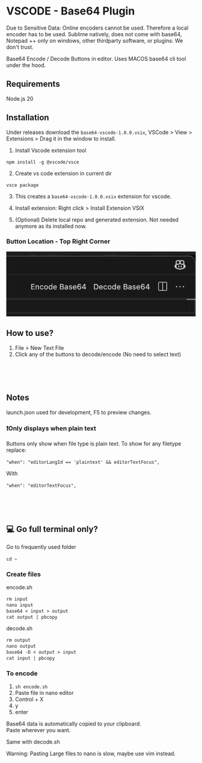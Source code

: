 # VSCODE - Base64 Plugin

Due to Sensitive Data: Online encoders cannot be used. Therefore a local encoder has to be used.
Sublime natively, does not come with base64, Notepad ++ only on windows, other thirdparty software, or plugins: We don't trust.

Base64 Encode / Decode Buttons in editor.
Uses MACOS base64 cli tool under the hood.


## Requirements
Node.js 20

## Installation
Under releases download the `base64-vscode-1.0.0.vsix`, VSCode > View > Extensions > Drag it in the window to install. 
1. Install Vscode extension tool
```
npm install -g @vscode/vsce
```
2. Create vs code extension in current dir
```
vsce package
```

3. This creates a `base64-vscode-1.0.0.vsix` extension for vscode.

4. Install extension: Right click > Install Extension VSIX

5. (Optional) Delete local repo and generated extension. Not needed anymore as its installed now.



### Button Location - Top Right Corner
![Button Location](image.png)

## How to use?
1. File > New Text File
2. Click any of the buttons to decode/encode (No need to select text)
 
 <br><br><br>


## Notes
launch.json used for development, F5 to preview changes.

### ❗Only displays when plain text

Buttons only show when file type is plain text.
To show for any filetype replace:

`"when": "editorLangId == 'plaintext' && editorTextFocus",`

With

`"when": "editorTextFocus",`

 <br><br><br>

 ## 💻 Go full terminal only?

Go to frequently used folder

``cd ~``

### Create files

encode.sh
```
rm input
nano input
base64 < input > output
cat output | pbcopy
```
decode.sh
```
rm output
nano output
base64 -D < output > input
cat input | pbcopy
```

### To encode
1. `sh encode.sh`
2. Paste file in nano editor
3. Control + X
4. y
5. enter

Base64 data is automatically copied to your clipboard. <br>
Paste wherever you want.

Same with decode.sh

Warning: Pasting Large files to nano is slow, maybe use vim instead.
